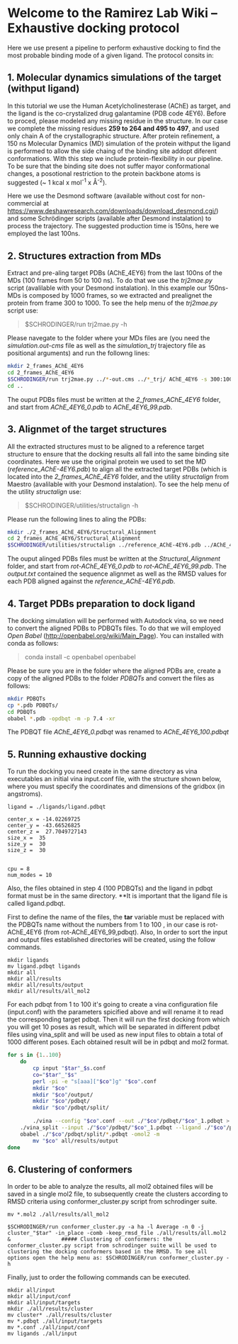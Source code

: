 # Welcome to the Ramirez Lab Wiki – Exhaustive docking protocol

Here we use present a pipeline to perform exhaustive docking to find the most probable binding mode of a given ligand.
The protocol consits in:

## 1. Molecular dynamics simulations of the target (withput ligand) ##
In this tutorial we use the Human Acetylcholinesterase (AChE) as target, and the ligand is the co-crystalized drug galantamine (PDB code 4EY6). Before to proced, please modeled any missing residue in the structure. In our case we complete the missing residues **259 to 264 and 495 to 497**, and used only chain A of the crystallographic structure. After protein refinement, a 150 ns Molecular Dynamics (MD) simulation of the protein withput the ligand is performed to allow the side chaing of the binding site addopt diferent conformations. With this step we include protein-flexibility in our pipeline. To be sure that the binding site does not suffer mayor conformational changes, a posotional restriction to the protein backbone atoms is suggested (~ 1 kcal x mol<sup>-1</sup> x <span>&#8491;</span><sup>-2</sup>). 

Here we use the Desmond software (available without cost for non-commercial at https://www.deshawresearch.com/downloads/download_desmond.cgi/) and some Schrödinger scripts (available after Desmond instalation) to process the trajectory. The suggested production time is 150ns, here we employed the last 100ns.

## 2. Structures extraction from MDs ##
Extract and pre-aling target PDBs (AChE_4EY6) from the last 100ns of the MDs (100 frames from 50 to 100 ns). To do that we use the *trj2mae.py* script (avalilable with your Desmond instalation). In this example our 150ns-MDs is composed by 1000 frames, so we extracted and prealignet the protein from frame 300 to 1000. To see the help menu of the *trj2mae.py* script use:
> $SCHRODINGER/run trj2mae.py -h

Please navegate to the folder where your MDs files are (you need the *simulation.out-cms* file as well as the *simulation_trj* trajectory file as positional arguments) and run the followng lines:

```bash
mkdir 2_frames_AChE_4EY6
cd 2_frames_AChE_4EY6
$SCHRODINGER/run trj2mae.py ../*-out.cms ../*_trj/ AChE_4EY6 -s 300:1000:7 -extract-asl protein -align-asl backbone -separate -out-format PDB
cd ..
```

The ouput PDBs files must be written at the *2_frames_AChE_4EY6* folder, and start from *AChE_4EY6_0.pdb* to *AChE_4EY6_99.pdb*. 

## 3. Alignmet of the target structures ## 
All the extracted structures must to be aligned to a reference target structure to ensure that the docking results all fall into the same binding site coordinates. Here we use the original protein we used to set the MD (*reference_AChE-4EY6.pdb*) to align all the extracted target PDBs (which is located into the *2_frames_AChE_4EY6* folder, and the utility *structalign* from Maestro (avalilable with your Desmond instalation). To see the help menu of the utility *structalign* use:
> $SCHRODINGER/utilities/structalign -h

Please run the following lines to aling the PDBs:

```bash
mkdir ./2_frames_AChE_4EY6/Structural_Alignment
cd 2_frames_AChE_4EY6/Structural_Alignment
$SCHRODINGER/utilities/structalign ../reference_AChE-4EY6.pdb ../AChE_4EY6_* > output.txt
```

The ouput alinged PDBs files must be written at the *Structural_Alignment* folder, and start from *rot-AChE_4EY6_0.pdb* to *rot-AChE_4EY6_99.pdb*. The *output.txt* contained the sequence alignmet as well as the RMSD values for each PDB aligned against the *reference_AChE-4EY6.pdb*.

## 4. Target PDBs preparation to dock ligand ##
The docking simulation will be performed with Autodock vina, so we need to convert the aligned PDBs to PDBQTs files. To do that we will employed *Open Babel* (http://openbabel.org/wiki/Main_Page). You can installed with conda as follows:
> conda install -c openbabel openbabel

Please be sure you are in the folder where the aligned PDBs are, create a copy of the aligned PDBs to the folder *PDBQTs* and convert the files as follows:
```bash
mkdir PDBQTs
cp *.pdb PDBQTs/
cd PDBQTs
obabel *.pdb -opdbqt -m -p 7.4 -xr
```
The PDBQT file *AChE_4EY6_0.pdbqt* was renamed to *AChE_4EY6_100.pdbqt*

## 5. Running exhaustive docking 
To run the docking you need create in the same directory as vina executables an initial vina input.conf file, with the structure shown below, where you must specify the coordinates and dimensions of the gridbox (in angstroms). 

```receptor = aaa.pdbqt
ligand = ./ligands/ligand.pdbqt

center_x = -14.02269725
center_y = -43.66526825
center_z =  27.7049727143
size_x =  35
size_y =  30
size_z =  30


cpu = 8
num_modes = 10
```

Also, the files obtained in step 4 (100 PDBQTs) and the ligand in pdbqt format must be in the same directory. **It is important that the ligand file is called ligand.pdbqt.

First to define the name of the files, the **tar** variable must be replaced with the PDBQTs name without the numbers from 1 to 100 , in our case is rot-AChE_4EY6 (from rot-AChE_4EY6_99,pdbqt). Also, In order to sort the input and output files established directories will be created, using the follow commands.

```tar="rot-AChE_4EY6" 
mkdir ligands
mv ligand.pdbqt ligands
mkdir all
mkdir all/results
mkdir all/results/output
mkdir all/results/all_mol2
```

For each pdbqt from 1 to 100 it's going to create a vina configuration file (input.conf) with the parameters spicified above and will rename it to read the corresponding target pdbqt. Then it will run the first docking from which you will get 10 poses as result, which will be separated in different pdbqt files using vina_split and will be used as new input files to obtain a total of 1000 different poses. Each obtained result will be in pdbqt and mol2 format.

```bash 
for s in {1..100}
	do	
		cp input "$tar"_$s.conf
		co="$tar"_"$s"
		perl -pi -e "s[aaa]["$co"]g" "$co".conf
		mkdir "$co"
		mkdir "$co"/output/
		mkdir "$co"/pdbqt/
		mkdir "$co"/pdbqt/split/
    
		./vina --config "$co".conf --out ./"$co"/pdbqt/"$co"_1.pdbqt > ./"$co"/output/output_1.log             ### To Carry out the first Docking to obtain 10 poses
  	./vina_split --input ./"$co"/pdbqt/"$co"_1.pdbqt --ligand ./"$co"/pdbqt/split/"$co"_                   ### Split the 10 poses from docking 1 into 10 new files
    obabel ./"$co"/pdbqt/split/*.pdbqt -omol2 -m                                                           ### Convert .pdbqt from the results into .mol2 files to be analysed 	
		mv "$co" all/results/output
done 
````

## 6. Clustering of conformers
In order to be able to analyze the results, all mol2 obtained files will be saved in a single mol2 file, to subsequently create the clusters according to RMSD criteria using conformer_cluster.py script from schrodinger suite.
            
````$SCHRODINGER/utilities/structcat -i *.mol2 -o ./all/results/all.mol2                               ### Concat all .mol2 files into a single file
mv *.mol2 ./all/results/all_mol2

$SCHRODINGER/run conformer_cluster.py -a ha -l Average -n 0 -j cluster_"$tar" -in_place -comb -keep_rmsd_file ./all/results/all.mol2 &                ##### Clustering of conformers: the conformer_cluster.py script from schrodinger suite will be used to clustering the docking conformers based in the RMSD. To see all options open the help menu as: $SCHRODINGER/run conformer_cluster.py -h 
```` 
Finally, just to order the following commands can be executed. 

````sleep 20s
mkdir all/input
mkdir all/input/conf
mkdir all/input/targets
mkdir ./all/results/cluster
mv cluster* ./all/results/cluster
mv *.pdbqt ./all/input/targets
mv *.conf ./all/input/conf
mv ligands ./all/input
````
